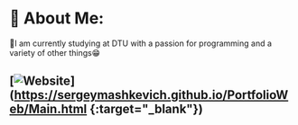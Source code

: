# 💫 About Me:
🔭I am currently studying at DTU with a passion for programming and a variety of other things😁<br>

## [![Website](https://img.shields.io/badge/My_Portfolio_Website-%23E4405F.svg?logo=webstorm&logoColor=white)](https://sergeymashkevich.github.io/PortfolioWeb/Main.html {:target="_blank"})


